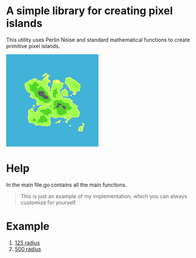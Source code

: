 # A simple library for creating pixel islands
This utility uses Perlin Noise and standard mathematical functions to create primitive pixel islands.

![Sample](myIsland.png)

# Help
In the main file.go contains all the main functions.

> This is just an example of my implementation, which you can always customize for yourself.

# Example
1. [125 radius](myIsland125r.png)
2. [500 radius](myIsland500r.png)

